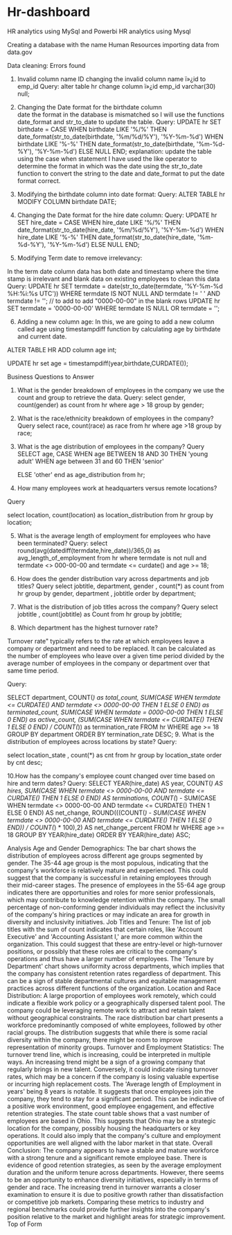 # Hr-dashboard
HR analytics using MySql and Powerbi
HR analytics using Mysql


Creating a database with the name Human Resources 
importing data from data.gov 

Data cleaning: 
Errors found 
1. Invalid column name ID 
changing the invalid column name ï»¿id to emp_id 
Query:
alter table hr 
change column ï»¿id emp_id varchar(30) null;

2. Changing the Date format for the birthdate column  
date the format in the database is mismatched so I will use the functions date_format and str_to_date to update the table.
Query:
UPDATE hr
SET birthdate = CASE
	WHEN birthdate LIKE '%/%' THEN date_format(str_to_date(birthdate, '%m/%d/%Y'), '%Y-%m-%d')
    WHEN birthdate LIKE '%-%' THEN date_format(str_to_date(birthdate, '%m-%d-%Y'), '%Y-%m-%d')
    ELSE NULL
END;
explanation: 
update the table using the case when statement I have used the like operator to determine the format in which was the date using the str_to_date function to convert the string to the date and date_format to put the date format correct.

3. Modifying the birthdate column into date format:
Query:
ALTER TABLE hr
MODIFY COLUMN birthdate DATE;

4. Changing the Date format for the hire date column:
 Query:
UPDATE hr
SET hire_date = CASE
	WHEN hire_date LIKE '%/%' THEN date_format(str_to_date(hire_date, '%m/%d/%Y'), '%Y-%m-%d')
    WHEN hire_date LIKE '%-%' THEN date_format(str_to_date(hire_date, '%m-%d-%Y'), '%Y-%m-%d')
    ELSE NULL
END;
5. Modifying Term date to remove irrelevancy:

In the term date column data has both date and timestamp where the time stamp is irrelevant and blank data on existing employees to clean this data
Query:
UPDATE hr
SET termdate = date(str_to_date(termdate, '%Y-%m-%d %H:%i:%s UTC'))
WHERE termdate IS NOT NULL AND termdate != ' ' AND termdate != ''; 
// to add to add "0000-00-00" in the blank rows 
UPDATE hr
SET termdate = '0000-00-00'
WHERE termdate IS NULL OR termdate = '';

6. Adding a new column age:
In this, we are going to add a new column called age using timestampdiff function by calculating age by birthdate and current date.

ALTER TABLE HR 
ADD column age int;

UPDATE hr 
set age = timestampdiff(year,birthdate,CURDATE());



Business Questions to Answer 

1. What is the gender breakdown of employees in the company
we use the count and group to retrieve the data.
Query:
select gender,
count(gender) as count
from hr
where age > 18
group by gender;

2. What is the race/ethnicity breakdown of employees in the company?
Query 
select race, count(race) as race 
from hr 
where age >18 
group by race;

3. What is the age distribution of employees in the company?
Query 
SELECT age,
CASE 
    WHEN age BETWEEN 18 AND 30 THEN 'young adult'
    WHEN age between 31 and   60 THEN 'senior'
    
    ELSE 'other'
    end as age_distribution
    from hr;



4. How many employees work at headquarters versus remote locations?

Query 

select location, 
    count(location) as location_distribution
    from hr
    group by location;

5. What is the average length of employment for employees who have been terminated?
Query:
select round(avg(datediff(termdate,hire_date))/365,0) as avg_length_of_employment
from hr
where termdate is not null
and  termdate <> 000-00-00 and termdate <= curdate() and age >= 18;

6. How does the gender distribution vary across departments and job titles?
Query
select 
jobtitle, department, gender , count(*) as count
from hr 
group by gender, department , jobtitle
order by department;

7. What is the distribution of job titles across the company?
Query 
select jobtitle , count(jobtitle) as Count 
from hr
group by jobtitle;

8.	Which department has the highest turnover rate?

Turnover rate" typically refers to the rate at which employees leave a company or department and need to be replaced. It can be calculated as the number of employees who leave over a given time period divided by the average number of employees in the company or department over that same time period.

Query:

SELECT department, COUNT(*) as total_count, 
    SUM(CASE WHEN termdate <= CURDATE() AND termdate <> 0000-00-00 THEN 1 ELSE 0 END) as terminated_count, 
    SUM(CASE WHEN termdate = 0000-00-00 THEN 1 ELSE 0 END) as active_count,
    (SUM(CASE WHEN termdate <= CURDATE() THEN 1 ELSE 0 END) / COUNT(*)) as termination_rate
FROM hr
WHERE age >= 18
GROUP BY department
ORDER BY termination_rate DESC;
9. What is the distribution of employees across locations by state?
Query:

select location_state , count(*) as cnt
from hr
group by location_state
order by cnt desc;

10.How has the company's employee count changed over time based on hire and term dates?
Query:
SELECT 
    YEAR(hire_date) AS year, 
    COUNT(*) AS hires, 
    SUM(CASE WHEN termdate <> 0000-00-00 AND termdate <= CURDATE() THEN 1 ELSE 0 END) AS terminations, 
    COUNT(*) - SUM(CASE WHEN termdate <> 0000-00-00 AND termdate <= CURDATE() THEN 1 ELSE 0 END) AS net_change,
    ROUND(((COUNT(*) - SUM(CASE WHEN termdate <> 0000-00-00 AND termdate <= CURDATE() THEN 1 ELSE 0 END)) / COUNT(*) * 100),2) AS net_change_percent
FROM 
    hr
WHERE age >= 18
GROUP BY 
    YEAR(hire_date)
ORDER BY 
    YEAR(hire_date) ASC;

















Analysis
Age and Gender Demographics:
The bar chart shows the distribution of employees across different age groups segmented by gender. The 35-44 age group is the most populous, indicating that the company's workforce is relatively mature and experienced. This could suggest that the company is successful in retaining employees through their mid-career stages. The presence of employees in the 55-64 age group indicates there are opportunities and roles for more senior professionals, which may contribute to knowledge retention within the company.
The small percentage of non-conforming gender individuals may reflect the inclusivity of the company's hiring practices or may indicate an area for growth in diversity and inclusivity initiatives.
Job Titles and Tenure:
The list of job titles with the sum of count indicates that certain roles, like 'Account Executive' and 'Accounting Assistant I,' are more common within the organization. This could suggest that these are entry-level or high-turnover positions, or possibly that these roles are critical to the company's operations and thus have a larger number of employees.
The 'Tenure by Department' chart shows uniformity across departments, which implies that the company has consistent retention rates regardless of department. This can be a sign of stable departmental cultures and equitable management practices across different functions of the organization.
Location and Race Distribution:
A large proportion of employees work remotely, which could indicate a flexible work policy or a geographically dispersed talent pool. The company could be leveraging remote work to attract and retain talent without geographical constraints.
The race distribution bar chart presents a workforce predominantly composed of white employees, followed by other racial groups. The distribution suggests that while there is some racial diversity within the company, there might be room to improve representation of minority groups.
Turnover and Employment Statistics:
The turnover trend line, which is increasing, could be interpreted in multiple ways. An increasing trend might be a sign of a growing company that regularly brings in new talent. Conversely, it could indicate rising turnover rates, which may be a concern if the company is losing valuable expertise or incurring high replacement costs.
The 'Average length of Employment in years' being 8 years is notable. It suggests that once employees join the company, they tend to stay for a significant period. This can be indicative of a positive work environment, good employee engagement, and effective retention strategies.
The state count table shows that a vast number of employees are based in Ohio. This suggests that Ohio may be a strategic location for the company, possibly housing the headquarters or key operations. It could also imply that the company's culture and employment opportunities are well aligned with the labor market in that state.
Overall Conclusion: The company appears to have a stable and mature workforce with a strong tenure and a significant remote employee base. There is evidence of good retention strategies, as seen by the average employment duration and the uniform tenure across departments. However, there seems to be an opportunity to enhance diversity initiatives, especially in terms of gender and race. The increasing trend in turnover warrants a closer examination to ensure it is due to positive growth rather than dissatisfaction or competitive job markets. Comparing these metrics to industry and regional benchmarks could provide further insights into the company's position relative to the market and highlight areas for strategic improvement.
Top of Form



